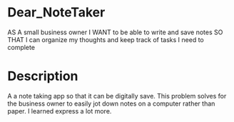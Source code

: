# Dear_NoteTaker

AS A small business owner
I WANT to be able to write and save notes
SO THAT I can organize my thoughts and keep track of tasks I need to complete

# Description

A a note taking app so that it can be digitally save. This problem solves for the business owner to easily jot down notes on a computer rather than paper. I learned express a lot more.


